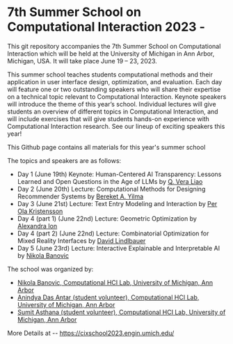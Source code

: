 # 7th Summer School on Computational Interaction 2023 - 

This git repository accompanies the 7th Summer School on Computational Interaction which will be held at the University of Michigan in Ann Arbor, Michigan, USA. It will take place June 19 – 23, 2023. 

This summer school teaches students computational methods and their application in user interface design, optimization, and evaluation. Each day will feature one or two outstanding speakers who will share their expertise on a technical topic relevant to Computational Interaction. Keynote speakers will introduce the theme of this year’s school. Individual lectures will give students an overview of different topics in Computational Interaction, and will include exercises that will give students hands-on experience with Computational Interaction research. See our lineup of exciting speakers this year!

This Github page contains all materials for this year's summer school

The topics and speakers are as follows: 
- Day 1 (June 19th) Keynote: Human-Centered AI Transparency: Lessons Learned and Open Questions in the Age of LLMs by [Q. Vera Liao](http://qveraliao.com/)
- Day 2 (June 20th) Lecture: Computational Methods for Designing Recommender Systems by [Bereket A. Yilma](https://bekyilma.github.io/)
- Day 3 (June 21st) Lecture: Text Entry Modeling and Interaction by [Per Ola Kristensson](https://pokristensson.com/)
- Day 4 (part 1) (June 22nd) Lecture: Geometric Optimization by [Alexandra Ion](https://www.alexandraion.com/)
- Day 4 (part 2) (June 22nd) Lecture: Combinatorial Optimization for Mixed Reality Interfaces by [David Lindlbauer](https://www.davidlindlbauer.com/)
- Day 5 (June 23rd) Lecture: Interactive Explainable and Interpretable AI by [Nikola Banovic](http://www.nikolabanovic.net/)




The school was organized by:
- [Nikola Banovic, Computational HCI Lab, University of Michigan, Ann Arbor](http://www.nikolabanovic.net/)
- [Anindya Das Antar (student volunteer), Computational HCI Lab, University of Michigan, Ann Arbor](https://adantar1618.com/)
- [Sumit Asthana (student volunteer), Computational HCI Lab, University of Michigan, Ann Arbor](https://sumitasthana.xyz/)

More Details at -- 
https://cixschool2023.engin.umich.edu/
